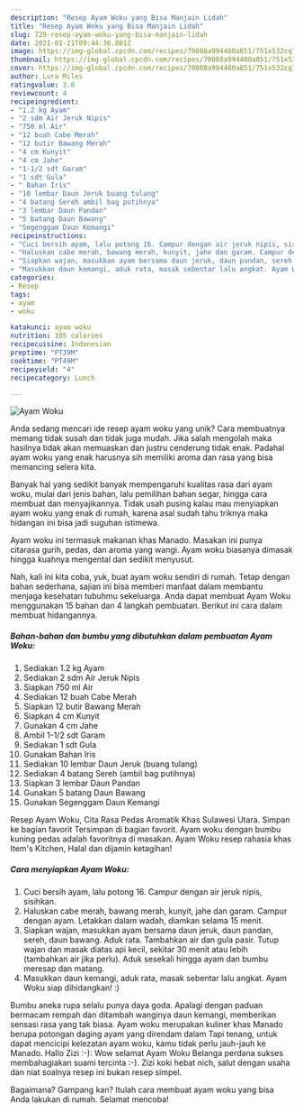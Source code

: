 ```yaml
---
description: "Resep Ayam Woku yang Bisa Manjain Lidah"
title: "Resep Ayam Woku yang Bisa Manjain Lidah"
slug: 729-resep-ayam-woku-yang-bisa-manjain-lidah
date: 2021-01-21T09:44:36.801Z
image: https://img-global.cpcdn.com/recipes/70088a994480a851/751x532cq70/ayam-woku-foto-resep-utama.jpg
thumbnail: https://img-global.cpcdn.com/recipes/70088a994480a851/751x532cq70/ayam-woku-foto-resep-utama.jpg
cover: https://img-global.cpcdn.com/recipes/70088a994480a851/751x532cq70/ayam-woku-foto-resep-utama.jpg
author: Lura Miles
ratingvalue: 3.8
reviewcount: 4
recipeingredient:
- "1.2 kg Ayam"
- "2 sdm Air Jeruk Nipis"
- "750 ml Air"
- "12 buah Cabe Merah"
- "12 butir Bawang Merah"
- "4 cm Kunyit"
- "4 cm Jahe"
- "1-1/2 sdt Garam"
- "1 sdt Gula"
- " Bahan Iris"
- "10 lembar Daun Jeruk buang tulang"
- "4 batang Sereh ambil bag putihnya"
- "3 lembar Daun Pandan"
- "5 batang Daun Bawang"
- "Segenggam Daun Kemangi"
recipeinstructions:
- "Cuci bersih ayam, lalu potong 16. Campur dengan air jeruk nipis, sisihkan."
- "Haluskan cabe merah, bawang merah, kunyit, jahe dan garam. Campur dengan ayam. Letakkan dalam wadah, diamkan selama 15 menit."
- "Siapkan wajan, masukkan ayam bersama daun jeruk, daun pandan, sereh, daun bawang. Aduk rata. Tambahkan air dan gula pasir. Tutup wajan dan masak diatas api kecil, sekitar 30 menit atau lebih (tambahkan air jika perlu). Aduk sesekali hingga ayam dan bumbu meresap dan matang."
- "Masukkan daun kemangi, aduk rata, masak sebentar lalu angkat. Ayam Woku siap dihidangkan! :)"
categories:
- Resep
tags:
- ayam
- woku

katakunci: ayam woku 
nutrition: 105 calories
recipecuisine: Indonesian
preptime: "PT39M"
cooktime: "PT49M"
recipeyield: "4"
recipecategory: Lunch

---
```



![Ayam Woku](https://img-global.cpcdn.com/recipes/70088a994480a851/751x532cq70/ayam-woku-foto-resep-utama.jpg)

Anda sedang mencari ide resep ayam woku yang unik? Cara membuatnya memang tidak susah dan tidak juga mudah. Jika salah mengolah maka hasilnya tidak akan memuaskan dan justru cenderung tidak enak. Padahal ayam woku yang enak harusnya sih memiliki aroma dan rasa yang bisa memancing selera kita.

Banyak hal yang sedikit banyak mempengaruhi kualitas rasa dari ayam woku, mulai dari jenis bahan, lalu pemilihan bahan segar, hingga cara membuat dan menyajikannya. Tidak usah pusing kalau mau menyiapkan ayam woku yang enak di rumah, karena asal sudah tahu triknya maka hidangan ini bisa jadi suguhan istimewa.

Ayam woku ini termasuk makanan khas Manado. Masakan ini punya citarasa gurih, pedas, dan aroma yang wangi. Ayam woku biasanya dimasak hingga kuahnya mengental dan sedikit menyusut.


Nah, kali ini kita coba, yuk, buat ayam woku sendiri di rumah. Tetap dengan bahan sederhana, sajian ini bisa memberi manfaat dalam membantu menjaga kesehatan tubuhmu sekeluarga. Anda dapat membuat Ayam Woku menggunakan 15 bahan dan 4 langkah pembuatan. Berikut ini cara dalam membuat hidangannya.

<!--inarticleads1-->

##### Bahan-bahan dan bumbu yang dibutuhkan dalam pembuatan Ayam Woku:

1. Sediakan 1.2 kg Ayam
1. Sediakan 2 sdm Air Jeruk Nipis
1. Siapkan 750 ml Air
1. Sediakan 12 buah Cabe Merah
1. Siapkan 12 butir Bawang Merah
1. Siapkan 4 cm Kunyit
1. Gunakan 4 cm Jahe
1. Ambil 1-1/2 sdt Garam
1. Sediakan 1 sdt Gula
1. Gunakan  Bahan Iris
1. Sediakan 10 lembar Daun Jeruk (buang tulang)
1. Sediakan 4 batang Sereh (ambil bag putihnya)
1. Siapkan 3 lembar Daun Pandan
1. Gunakan 5 batang Daun Bawang
1. Gunakan Segenggam Daun Kemangi


Resep Ayam Woku, Cita Rasa Pedas Aromatik Khas Sulawesi Utara. Simpan ke bagian favorit Tersimpan di bagian favorit. Ayam woku dengan bumbu kuning pedas adalah favoritnya di masakan. Ayam Woku resep rahasia khas Item&#39;s Kitchen, Halal dan dijamin ketagihan! 

<!--inarticleads2-->

##### Cara menyiapkan Ayam Woku:

1. Cuci bersih ayam, lalu potong 16. Campur dengan air jeruk nipis, sisihkan.
1. Haluskan cabe merah, bawang merah, kunyit, jahe dan garam. Campur dengan ayam. Letakkan dalam wadah, diamkan selama 15 menit.
1. Siapkan wajan, masukkan ayam bersama daun jeruk, daun pandan, sereh, daun bawang. Aduk rata. Tambahkan air dan gula pasir. Tutup wajan dan masak diatas api kecil, sekitar 30 menit atau lebih (tambahkan air jika perlu). Aduk sesekali hingga ayam dan bumbu meresap dan matang.
1. Masukkan daun kemangi, aduk rata, masak sebentar lalu angkat. Ayam Woku siap dihidangkan! :)


Bumbu aneka rupa selalu punya daya goda. Apalagi dengan paduan bermacam rempah dan ditambah wanginya daun kemangi, memberikan sensasi rasa yang tak biasa. Ayam woku merupakan kuliner khas Manado berupa potongan daging ayam yang direndam dalam Tapi tenang, untuk dapat mencicipi kelezatan ayam woku, kamu tidak perlu jauh-jauh ke Manado. Hallo Zizi :-): Wow selamat Ayam Woku Belanga perdana sukses membahagiakan suami tercinta :-). Zizi koki hebat nich, salut dengan usaha dan niat soalnya resep ini bukan resep simpel. 

Bagaimana? Gampang kan? Itulah cara membuat ayam woku yang bisa Anda lakukan di rumah. Selamat mencoba!

